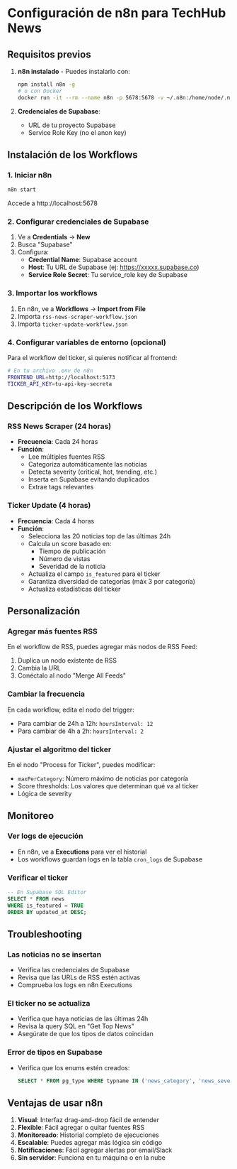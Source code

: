 # Configuración de n8n para TechHub News

## Requisitos previos

1. **n8n instalado** - Puedes instalarlo con:
   ```bash
   npm install n8n -g
   # o con Docker
   docker run -it --rm --name n8n -p 5678:5678 -v ~/.n8n:/home/node/.n8n n8nio/n8n
   ```

2. **Credenciales de Supabase**:
   - URL de tu proyecto Supabase
   - Service Role Key (no el anon key)

## Instalación de los Workflows

### 1. Iniciar n8n
```bash
n8n start
```
Accede a http://localhost:5678

### 2. Configurar credenciales de Supabase

1. Ve a **Credentials** → **New**
2. Busca "Supabase" 
3. Configura:
   - **Credential Name**: Supabase account
   - **Host**: Tu URL de Supabase (ej: https://xxxxx.supabase.co)
   - **Service Role Secret**: Tu service_role key de Supabase

### 3. Importar los workflows

1. En n8n, ve a **Workflows** → **Import from File**
2. Importa `rss-news-scraper-workflow.json`
3. Importa `ticker-update-workflow.json`

### 4. Configurar variables de entorno (opcional)

Para el workflow del ticker, si quieres notificar al frontend:

```bash
# En tu archivo .env de n8n
FRONTEND_URL=http://localhost:5173
TICKER_API_KEY=tu-api-key-secreta
```

## Descripción de los Workflows

### RSS News Scraper (24 horas)
- **Frecuencia**: Cada 24 horas
- **Función**: 
  - Lee múltiples fuentes RSS
  - Categoriza automáticamente las noticias
  - Detecta severity (critical, hot, trending, etc.)
  - Inserta en Supabase evitando duplicados
  - Extrae tags relevantes

### Ticker Update (4 horas)
- **Frecuencia**: Cada 4 horas
- **Función**:
  - Selecciona las 20 noticias top de las últimas 24h
  - Calcula un score basado en:
    - Tiempo de publicación
    - Número de vistas
    - Severidad de la noticia
  - Actualiza el campo `is_featured` para el ticker
  - Garantiza diversidad de categorías (máx 3 por categoría)
  - Actualiza estadísticas del ticker

## Personalización

### Agregar más fuentes RSS

En el workflow de RSS, puedes agregar más nodos de RSS Feed:
1. Duplica un nodo existente de RSS
2. Cambia la URL
3. Conéctalo al nodo "Merge All Feeds"

### Cambiar la frecuencia

En cada workflow, edita el nodo del trigger:
- Para cambiar de 24h a 12h: `hoursInterval: 12`
- Para cambiar de 4h a 2h: `hoursInterval: 2`

### Ajustar el algoritmo del ticker

En el nodo "Process for Ticker", puedes modificar:
- `maxPerCategory`: Número máximo de noticias por categoría
- Score thresholds: Los valores que determinan qué va al ticker
- Lógica de severity

## Monitoreo

### Ver logs de ejecución
- En n8n, ve a **Executions** para ver el historial
- Los workflows guardan logs en la tabla `cron_logs` de Supabase

### Verificar el ticker
```sql
-- En Supabase SQL Editor
SELECT * FROM news 
WHERE is_featured = TRUE 
ORDER BY updated_at DESC;
```

## Troubleshooting

### Las noticias no se insertan
- Verifica las credenciales de Supabase
- Revisa que las URLs de RSS estén activas
- Comprueba los logs en n8n Executions

### El ticker no se actualiza
- Verifica que haya noticias de las últimas 24h
- Revisa la query SQL en "Get Top News"
- Asegúrate de que los tipos de datos coincidan

### Error de tipos en Supabase
- Verifica que los enums estén creados:
  ```sql
  SELECT * FROM pg_type WHERE typname IN ('news_category', 'news_severity');
  ```

## Ventajas de usar n8n

1. **Visual**: Interfaz drag-and-drop fácil de entender
2. **Flexible**: Fácil agregar o quitar fuentes RSS
3. **Monitoreado**: Historial completo de ejecuciones
4. **Escalable**: Puedes agregar más lógica sin código
5. **Notificaciones**: Fácil agregar alertas por email/Slack
6. **Sin servidor**: Funciona en tu máquina o en la nube